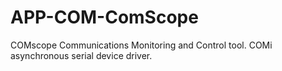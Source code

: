 APP-COM-ComScope
================

COMscope Communications Monitoring and Control tool. COMi asynchronous serial device driver.
